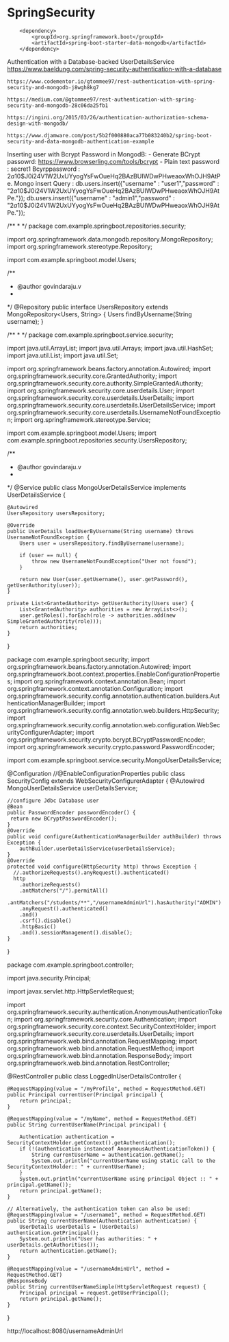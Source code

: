 # SpringSecurity


		<dependency>
			<groupId>org.springframework.boot</groupId>
			<artifactId>spring-boot-starter-data-mongodb</artifactId>
		</dependency>
		

Authentication with a Database-backed UserDetailsService
	https://www.baeldung.com/spring-security-authentication-with-a-database
	
	https://www.codementor.io/gtommee97/rest-authentication-with-spring-security-and-mongodb-j8wgh8kg7
	
	https://medium.com/@gtommee97/rest-authentication-with-spring-security-and-mongodb-28c06da25fb1
	
	https://ingini.org/2015/03/26/authentication-authorization-schema-design-with-mongodb/
	
	https://www.djamware.com/post/5b2f000880aca77b083240b2/spring-boot-security-and-data-mongodb-authentication-example
	

Inserting user with Bcrypt Password in MongodB:
	- Generate BCrypt passowrd: https://www.browserling.com/tools/bcrypt
	- Plain text password : secret1   Bcyrppassword  : $2a$10$J0i24V1W2UxUYyogYsFwOueHq2BAzBUIWDwPHweaoxWhOJH9AtPe.
	Mongo insert Query : 
	db.users.insert({"username" : "user1","password" : "$2a$10$J0i24V1W2UxUYyogYsFwOueHq2BAzBUIWDwPHweaoxWhOJH9AtPe."});
	db.users.insert({"username" : "admin1","password" : "$2a$10$J0i24V1W2UxUYyogYsFwOueHq2BAzBUIWDwPHweaoxWhOJH9AtPe."});



/**
 * 
 */
package com.example.springboot.repositories.security;

import org.springframework.data.mongodb.repository.MongoRepository;
import org.springframework.stereotype.Repository;

import com.example.springboot.model.Users;

/**
 * @author govindaraju.v
 *
 */
@Repository
public interface UsersRepository extends MongoRepository<Users, String> {
	Users findByUsername(String username);
}


/**
 * 
 */
package com.example.springboot.service.security;

import java.util.ArrayList;
import java.util.Arrays;
import java.util.HashSet;
import java.util.List;
import java.util.Set;

import org.springframework.beans.factory.annotation.Autowired;
import org.springframework.security.core.GrantedAuthority;
import org.springframework.security.core.authority.SimpleGrantedAuthority;
import org.springframework.security.core.userdetails.User;
import org.springframework.security.core.userdetails.UserDetails;
import org.springframework.security.core.userdetails.UserDetailsService;
import org.springframework.security.core.userdetails.UsernameNotFoundException;
import org.springframework.stereotype.Service;

import com.example.springboot.model.Users;
import com.example.springboot.repositories.security.UsersRepository;

/**
 * @author govindaraju.v
 *
 */
@Service
public class MongoUserDetailsService implements UserDetailsService {

	@Autowired
	UsersRepository usersRepository;

	@Override
	public UserDetails loadUserByUsername(String username) throws UsernameNotFoundException {
		Users user = usersRepository.findByUsername(username);

		if (user == null) {
			throw new UsernameNotFoundException("User not found");
		}

		return new User(user.getUsername(), user.getPassword(), getUserAuthority(user));
	}

	private List<GrantedAuthority> getUserAuthority(Users user) {
		List<GrantedAuthority> authorities = new ArrayList<>();
		user.getRoles().forEach(role -> authorities.add(new SimpleGrantedAuthority(role)));
		return authorities;
	}

}






package com.example.springboot.security;
import org.springframework.beans.factory.annotation.Autowired;
import org.springframework.boot.context.properties.EnableConfigurationProperties;
import org.springframework.context.annotation.Bean;
import org.springframework.context.annotation.Configuration;
import org.springframework.security.config.annotation.authentication.builders.AuthenticationManagerBuilder;
import org.springframework.security.config.annotation.web.builders.HttpSecurity;
import org.springframework.security.config.annotation.web.configuration.WebSecurityConfigurerAdapter;
import org.springframework.security.crypto.bcrypt.BCryptPasswordEncoder;
import org.springframework.security.crypto.password.PasswordEncoder;

import com.example.springboot.service.security.MongoUserDetailsService;

@Configuration
//@EnableConfigurationProperties
public class SecurityConfig extends WebSecurityConfigurerAdapter {
	@Autowired
	MongoUserDetailsService userDetailsService;
	
	//configure Jdbc Database user 
	@Bean
	public PasswordEncoder passwordEncoder() {
	 return new BCryptPasswordEncoder();
	}
	@Override
	public void configure(AuthenticationManagerBuilder authBuilder) throws Exception {
		authBuilder.userDetailsService(userDetailsService);
	}
	@Override
	protected void configure(HttpSecurity http) throws Exception {
	  //.authorizeRequests().anyRequest().authenticated()
	  http
	    .authorizeRequests()
	    .antMatchers("/").permitAll()
	    .antMatchers("/students/**","/usernameAdminUrl").hasAuthority("ADMIN")
	    .anyRequest().authenticated()
	    .and()
	    .csrf().disable()
	    .httpBasic()
	    .and().sessionManagement().disable();
	}	
}




package com.example.springboot.controller;

import java.security.Principal;

import javax.servlet.http.HttpServletRequest;

import org.springframework.security.authentication.AnonymousAuthenticationToken;
import org.springframework.security.core.Authentication;
import org.springframework.security.core.context.SecurityContextHolder;
import org.springframework.security.core.userdetails.UserDetails;
import org.springframework.web.bind.annotation.RequestMapping;
import org.springframework.web.bind.annotation.RequestMethod;
import org.springframework.web.bind.annotation.ResponseBody;
import org.springframework.web.bind.annotation.RestController;

@RestController
public class LoggedInUserDetailsController {

	@RequestMapping(value = "/myProfile", method = RequestMethod.GET)
	public Principal currentUser(Principal principal) {
		return principal;
	}

	@RequestMapping(value = "/myName", method = RequestMethod.GET)
	public String currentUserName(Principal principal) {

		Authentication authentication = SecurityContextHolder.getContext().getAuthentication();
		if (!(authentication instanceof AnonymousAuthenticationToken)) {
			String currentUserName = authentication.getName();
			System.out.println("currentUserName using static call to the SecurityContextHolder:: " + currentUserName);
		}
		System.out.println("currentUserName using principal Object :: " + principal.getName());
		return principal.getName();
	}

	// Alternatively, the authentication token can also be used:
	@RequestMapping(value = "/username1", method = RequestMethod.GET)
	public String currentUserName(Authentication authentication) {
		UserDetails userDetails = (UserDetails) authentication.getPrincipal();
		System.out.println("User has authorities: " + userDetails.getAuthorities());
		return authentication.getName();
	}

	@RequestMapping(value = "/usernameAdminUrl", method = RequestMethod.GET)
	@ResponseBody
	public String currentUserNameSimple(HttpServletRequest request) {
		Principal principal = request.getUserPrincipal();
		return principal.getName();
	}

}


http://localhost:8080/usernameAdminUrl


